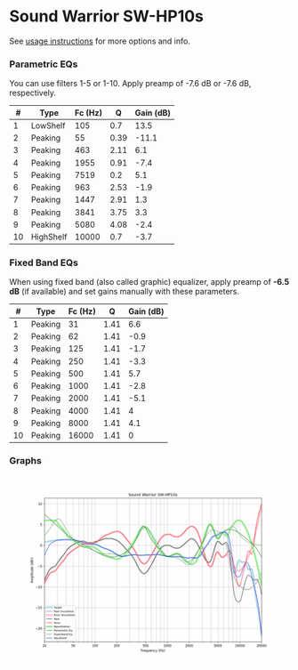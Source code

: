 # Sound Warrior SW-HP10s
See [usage instructions](https://github.com/jaakkopasanen/AutoEq#usage) for more options and info.

### Parametric EQs
You can use filters 1-5 or 1-10. Apply preamp of -7.6 dB or -7.6 dB, respectively.

|   # | Type      |   Fc (Hz) |    Q |   Gain (dB) |
|-----|-----------|-----------|------|-------------|
|   1 | LowShelf  |       105 | 0.7  |        13.5 |
|   2 | Peaking   |        55 | 0.39 |       -11.1 |
|   3 | Peaking   |       463 | 2.11 |         6.1 |
|   4 | Peaking   |      1955 | 0.91 |        -7.4 |
|   5 | Peaking   |      7519 | 0.2  |         5.1 |
|   6 | Peaking   |       963 | 2.53 |        -1.9 |
|   7 | Peaking   |      1447 | 2.91 |         1.3 |
|   8 | Peaking   |      3841 | 3.75 |         3.3 |
|   9 | Peaking   |      5080 | 4.08 |        -2.4 |
|  10 | HighShelf |     10000 | 0.7  |        -3.7 |

### Fixed Band EQs
When using fixed band (also called graphic) equalizer, apply preamp of **-6.5 dB** (if available) and set gains manually with these parameters.

|   # | Type    |   Fc (Hz) |    Q |   Gain (dB) |
|-----|---------|-----------|------|-------------|
|   1 | Peaking |        31 | 1.41 |         6.6 |
|   2 | Peaking |        62 | 1.41 |        -0.9 |
|   3 | Peaking |       125 | 1.41 |        -1.7 |
|   4 | Peaking |       250 | 1.41 |        -3.3 |
|   5 | Peaking |       500 | 1.41 |         5.7 |
|   6 | Peaking |      1000 | 1.41 |        -2.8 |
|   7 | Peaking |      2000 | 1.41 |        -5.1 |
|   8 | Peaking |      4000 | 1.41 |         4   |
|   9 | Peaking |      8000 | 1.41 |         4.1 |
|  10 | Peaking |     16000 | 1.41 |         0   |

### Graphs
![](./Sound%20Warrior%20SW-HP10s.png)
